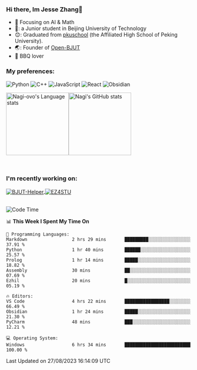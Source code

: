 ### Hi there, Im Jesse Zhang👋
- :orange_book: Focusing on AI & Math 
- 🔬: a Junior student in Beijing University of Technology
- 😊: Graduated from [pkuschool](https://www.pkuschool.edu.cn/) (the Affiliated High School of Peking University).
- 🌏: Founder of [Open-BJUT](https://github.com/Open-BJUT)
- :meat_on_bone: BBQ lover

### My preferences:
![Python](https://img.shields.io/badge/python-3670A0?style=for-the-badge&logo=python&logoColor=ffdd54)
![C++](https://img.shields.io/badge/c++-%2300599C.svg?style=for-the-badge&logo=c%2B%2B&logoColor=white)
![JavaScript](https://img.shields.io/badge/javascript-%23323330.svg?style=for-the-badge&logo=javascript&logoColor=%23F7DF1E)
![React](https://img.shields.io/badge/react-%2320232a.svg?style=for-the-badge&logo=react&logoColor=%2361DAFB)
![Obsidian](https://img.shields.io/badge/Obsidian-%23483699.svg?style=for-the-badge&logo=obsidian&logoColor=white)
 <!-- ![Docker](https://img.shields.io/badge/docker-%230db7ed.svg?style=for-the-badge&logo=docker&logoColor=white) -->


<div style="display:flex; flex-wrap:wrap; height: 200px;">
  <img height="170" src="https://github-readme-stats-git-main-nagi-ovo.vercel.app/api/top-langs/?username=Nagi-ovo&hide=css,scss,html,java,typescript&layout=compact&card_width=345&card_height=400" alt="Nagi-ovo's Language stats">
  <img height="170" src="https://github-readme-stats-git-main-nagi-ovo.vercel.app/api?username=Nagi-ovo&show_icons=true&theme=radical" alt="Nagi's GitHub stats">
</div>

### I'm recently working on:</a>

 <div>
<a href="https://github.com/Open-BJUT/BJUT-Helper">
  <img align="center" src="https://github-readme-stats-git-main-nagi-ovo.vercel.app/api/pin/?username=Nagi-ovo&repo=BJUT-Helper" alt="BJUT-Helper">
</a>
<a href="https://github.com/Nagi-ovo/EZ4STU">
  <img align="center" src="https://github-readme-stats-git-main-nagi-ovo.vercel.app/api/pin/?username=Nagi-ovo&repo=EZ4STU" alt="EZ4STU">
</a>  
</div>

<br />

<!--START_SECTION:waka-->
![Code Time](http://img.shields.io/badge/Code%20Time-166%20hrs%2039%20mins-blue)

📊 **This Week I Spent My Time On** 

```text
💬 Programming Languages: 
Markdown                 2 hrs 29 mins       █████████░░░░░░░░░░░░░░░░   37.91 % 
Python                   1 hr 40 mins        ██████░░░░░░░░░░░░░░░░░░░   25.57 % 
Prolog                   1 hr 14 mins        █████░░░░░░░░░░░░░░░░░░░░   18.82 % 
Assembly                 30 mins             ██░░░░░░░░░░░░░░░░░░░░░░░   07.69 % 
Ezhil                    20 mins             █░░░░░░░░░░░░░░░░░░░░░░░░   05.19 % 

🔥 Editors: 
VS Code                  4 hrs 22 mins       █████████████████░░░░░░░░   66.49 % 
Obsidian                 1 hr 24 mins        █████░░░░░░░░░░░░░░░░░░░░   21.30 % 
PyCharm                  48 mins             ███░░░░░░░░░░░░░░░░░░░░░░   12.21 % 

💻 Operating System: 
Windows                  6 hrs 34 mins       █████████████████████████   100.00 % 
```


 Last Updated on 27/08/2023 16:14:09 UTC
<!--END_SECTION:waka-->




